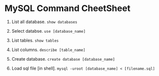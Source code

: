 # MySQL Command CheetSheet

1. List all database. `show databases`

2. Select databse. `use [database_name]`

3. List tables. `show tables`

4. List columns. `describe [table_name]`

    

5. Create database. `create database [database_name]`

6. Load sql file [in shell]. `mysql -uroot [database_name] < [filename.sql]`

